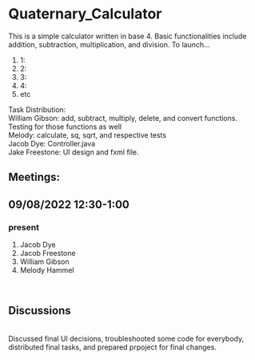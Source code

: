 <h1>Quaternary_Calculator</h1>

This is a simple calculator written in base 4. Basic functionalities include addition, subtraction, multiplication, and division.
To launch...
<ol>
  <li>1:</li>
  <li>2:</li>
  <li>3:</li>
  <li>4:</li>
  <li>etc</li>
</ol>

Task Distribution:<br>
William Gibson: add, subtract, multiply, delete, and convert functions. Testing for those functions as well<br>
Melody: calculate, sq, sqrt, and respective tests<br>
Jacob Dye: Controller.java<br>
Jake Freestone: UI design and fxml file.<br>

<h2>Meetings:</h2>
<h2>09/08/2022 12:30-1:00</h2> 
<h3>present</h3>
<ol>
  <li>Jacob Dye</li>
  <li>Jacob Freestone</li>
  <li>William Gibson</li>
  <li>Melody Hammel</li>
</ol>
<br>
<h2>Discussions</h2>
<br>
Discussed final UI decisions, troubleshooted some code for everybody, distributed final tasks, and prepared prpoject for final changes. 
